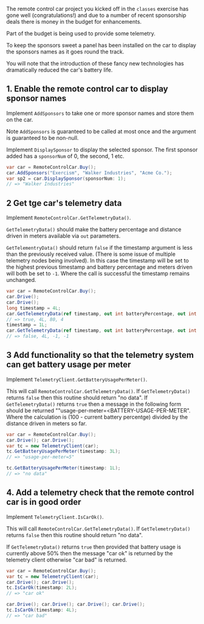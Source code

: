 The remote control car project you kicked off in the `classes` exercise has gone well (congratulations!) and due to a number of recent sponsorship deals there is money in the budget for enhancements.

Part of the budget is being used to provide some telemetry.

To keep the sponsors sweet a panel has been installed on the car to display the sponsors names as it goes round the track.

You will note that the introduction of these fancy new technologies has dramatically reduced the car's battery life.

## 1. Enable the remote control car to display sponsor names

Implement `AddSponsors` to take one or more sponsor names and store them on the car.

Note `AddSponsors` is guaranteed to be called at most once and the argument is guaranteed to be non-null.

Implement `DisplaySponsor` to display the selected sponsor. The first sponsor added has a `sponsorNum` of 0, the second, 1 etc.

```csharp
var car = RemoteControlCar.Buy();
car.AddSponsors("Exercism", "Walker Industries", "Acme Co.");
var sp2 = car.DisplaySponsor(sponsorNum: 1);
// => "Walker Industries"
```

## 2 Get tge car's telemetry data

Implement `RemoteControlCar.GetTelemetryData()`.

`GetTelemetryData()` should make the battery percentage and distance driven in meters available via `out` parameters.

`GetTelementryData()` should return `false` if the timestamp argument is less than the previously received value. (There is some issue of multiple telemetry nodes being involved). In this case the timestamp will be set to the highest previous timestamp and battery percentage and meters driven will both be set to `-1`. Where the call is successful the timestamp remains unchanged.

```csharp
var car = RemoteControlCar.Buy();
car.Drive();
car.Drive();
long timestamp = 4L;
car.GetTelemetryData(ref timestamp, out int batteryPercentage, out int distanceDrivenInMeters);
// => true, 4L, 80, 4
timestamp = 1L;
car.GetTelemetryData(ref timestamp, out int batteryPercentage, out int distanceDrivenInMeters);
// => false, 4L, -1, -1

```

## 3 Add functionality so that the telemetry system can get battery usage per meter

Implement `TelemetryClient.GetBatteryUsagePerMeter()`.

This will call `RemoteControlCar.GetTelemetryData()`. If `GetTelemetryData()` returns `false` then this routine should return "no data". If `GetTelemetryData()` returns `true` then a message in the following form should be returned ""usage-per-meter=<BATTERY-USAGE-PER-METER". Where the calculation is (100 - current battery percentge) divided by the distance driven in meters so far.

```csharp
var car = RemoteControlCar.Buy();
car.Drive(); car.Drive();
var tc = new TelemetryClient(car);
tc.GetBatteryUsagePerMeter(timestamp: 3L);
// => "usage-per-meter=5"

tc.GetBatteryUsagePerMeter(timestamp: 1L);
// => "no data"
```

## 4. Add a telemetry check that the remote control car is in good order

Implement `TelemetryClient.IsCarOk()`.

This will call `RemoteControlCar.GetTelemetryData()`. If `GetTelemetryData()` returns `false` then this routine should return "no data".

If `GetTelemetryData()` returns `true` then provided that battery usage is currently above 50% then the message "car ok" is returned by the telemetry client otherwise "car bad" is returned.

```csharp
var car = RemoteControlCar.Buy();
var tc = new TelemetryClient(car);
car.Drive(); car.Drive();
tc.IsCarOk(timestamp: 2L);
// => "car ok"

car.Drive(); car.Drive(); car.Drive(); car.Drive();
tc.IsCarOk(timestamp: 4L);
// => "car bad"
```
